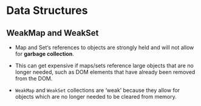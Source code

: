 # Data Structures

## WeakMap and WeakSet

* Map and Set‘s references to objects are strongly held and will not allow for **garbage collection**.

* This can get expensive if maps/sets reference large objects that are no longer needed, such as DOM elements that have already been removed from the DOM.

* `WeakMap` and `WeakSet` collections are ‘weak’ because they allow for objects which are no longer needed to be cleared from memory.
